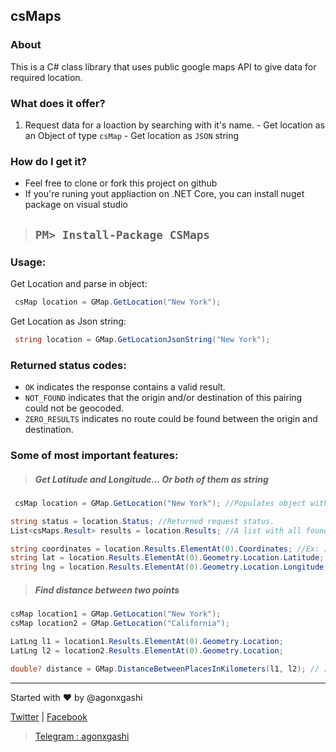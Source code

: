## csMaps

### **About**
This is a C# class library that uses public google maps API to give data for required location.

### **What does it offer?**
   1. Request data for a loaction by searching with it's name.
    - Get location as an Object of type `csMap`
    - Get location as `JSON` string
   
### **How do I get it?**
   - Feel free to clone or fork this project on github
   - If you're runing yout appliaction on .NET Core, you can install nuget package on visual studio

> ## ```PM> Install-Package CSMaps```


### **Usage:**

Get Location and parse in object:
 ```C#  
  csMap location = GMap.GetLocation("New York");
```

Get Location as Json string:
 ```C#  
  string location = GMap.GetLocationJsonString("New York");
```

### **Returned status codes:**


   - `OK` indicates the response contains a valid result.
   - `NOT_FOUND` indicates that the origin and/or destination of this pairing could not be geocoded.
   - `ZERO_RESULTS` indicates no route could be found between the origin and destination.


### **Some of most important features:**

>##### **Get Latitude and Longitude... Or both of them as string**

 ```C#  
  csMap location = GMap.GetLocation("New York"); //Populates object with data

 string status = location.Status; //Returned request status. 
 List<csMaps.Result> results = location.Results; //A list with all founded results
 
 string coordinates = location.Results.ElementAt(0).Coordinates; //Ex: [ 40.7127837 -74.0059413 ]
 string lat = location.Results.ElementAt(0).Geometry.Location.Latitude; // Ex: [ 40.7127837 ]
 string lng = location.Results.ElementAt(0).Geometry.Location.Longitude; // Ex: [ -74.0059413 ]
```
>##### **Find distance between two points**


```C#
csMap location1 = GMap.GetLocation("New York");
csMap location2 = GMap.GetLocation("California");

LatLng l1 = location1.Results.ElementAt(0).Geometry.Location;
LatLng l2 = location2.Results.ElementAt(0).Geometry.Location;

double? distance = GMap.DistanceBetweenPlacesInKilometers(l1, l2); // [ 3923.11 ]
```


__________________________________


Started with :heart: by @agonxgashi

[Twitter](https://www.twitter.com/agonxgashi) | [Facebook](https://www.facebook.com/agonxgashi)

> [Telegram : agonxgashi](https://telegram.me/agonxgashi)
